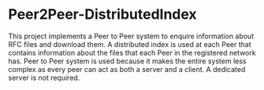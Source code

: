 # Peer2Peer-DistributedIndex
This project implements a Peer to Peer system to enquire information about RFC files and download them. A distributed index is used at each Peer that contains information about the files that each Peer in the registered network has. Peer to Peer system is used because it makes the entire system less complex as every peer can act as both a server and a client. A dedicated server is not required.
